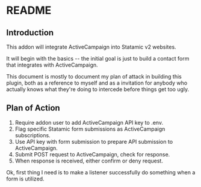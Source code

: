README
======

Introduction
--

This addon will integrate ActiveCampaign into Statamic v2 websites. 

It will begin with the basics -- the initial goal is just to build a contact form
that integrates with ActiveCampaign.

This document is mostly to document my plan of attack in building this plugin, both as a reference to myself and as a invitation for anybody who actually knows what they're doing to intercede before things get too ugly.


Plan of Action
--


1. Require addon user to add ActiveCampaign API key to .env.
3. Flag specific Statamic form submissions as ActiveCampaign subscriptions.
4. Use API key with form submission to prepare API submission to ActiveCampaign.
5. Submit POST request to ActiveCampaign, check for response.
6. When response is received, either confirm or deny request.

Ok, first thing I need is to make a listener successfully do something when a form is utilized.
